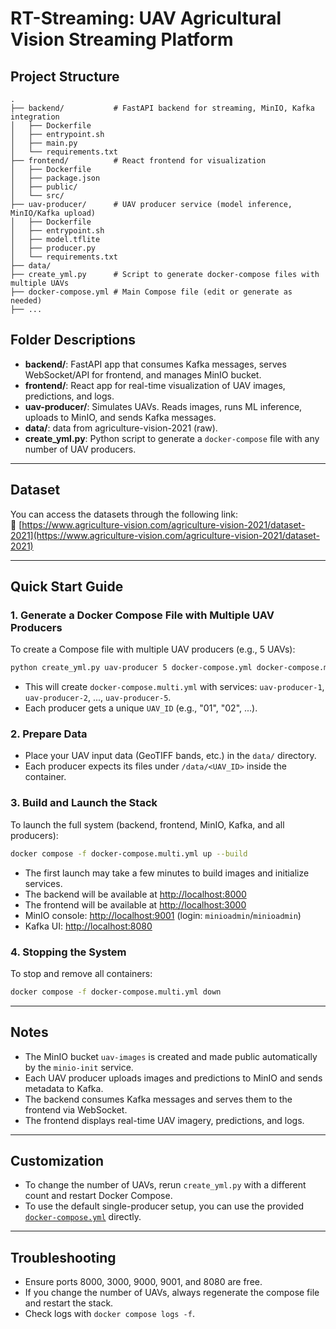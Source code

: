 # RT-Streaming: UAV Agricultural Vision Streaming Platform

## Project Structure

```
.
├── backend/           # FastAPI backend for streaming, MinIO, Kafka integration
│   ├── Dockerfile
│   ├── entrypoint.sh
│   ├── main.py
│   └── requirements.txt
├── frontend/          # React frontend for visualization
│   ├── Dockerfile
│   ├── package.json
│   ├── public/
│   └── src/
├── uav-producer/      # UAV producer service (model inference, MinIO/Kafka upload)
│   ├── Dockerfile
│   ├── entrypoint.sh
│   ├── model.tflite
│   ├── producer.py
│   └── requirements.txt
├── data/
├── create_yml.py      # Script to generate docker-compose files with multiple UAVs
├── docker-compose.yml # Main Compose file (edit or generate as needed)
├── ...
```

## Folder Descriptions

- **backend/**: FastAPI app that consumes Kafka messages, serves WebSocket/API for frontend, and manages MinIO bucket.
- **frontend/**: React app for real-time visualization of UAV images, predictions, and logs.
- **uav-producer/**: Simulates UAVs. Reads images, runs ML inference, uploads to MinIO, and sends Kafka messages.
- **data/**: data from agriculture-vision-2021 (raw).
- **create_yml.py**: Python script to generate a `docker-compose` file with any number of UAV producers.

---

## Dataset

You can access the datasets through the following link:  
🔗 [https://www.agriculture-vision.com/agriculture-vision-2021/dataset-2021](https://www.agriculture-vision.com/agriculture-vision-2021/dataset-2021)

---

## Quick Start Guide

### 1. Generate a Docker Compose File with Multiple UAV Producers

To create a Compose file with multiple UAV producers (e.g., 5 UAVs):

```sh
python create_yml.py uav-producer 5 docker-compose.yml docker-compose.multi.yml
```

- This will create `docker-compose.multi.yml` with services: `uav-producer-1`, `uav-producer-2`, ..., `uav-producer-5`.
- Each producer gets a unique `UAV_ID` (e.g., "01", "02", ...).

### 2. Prepare Data

- Place your UAV input data (GeoTIFF bands, etc.) in the `data/` directory.
- Each producer expects its files under `/data/<UAV_ID>` inside the container.

### 3. Build and Launch the Stack

To launch the full system (backend, frontend, MinIO, Kafka, and all producers):

```sh
docker compose -f docker-compose.multi.yml up --build
```

- The first launch may take a few minutes to build images and initialize services.
- The backend will be available at [http://localhost:8000](http://localhost:8000)
- The frontend will be available at [http://localhost:3000](http://localhost:3000)
- MinIO console: [http://localhost:9001](http://localhost:9001) (login: `minioadmin`/`minioadmin`)
- Kafka UI: [http://localhost:8080](http://localhost:8080)

### 4. Stopping the System

To stop and remove all containers:

```sh
docker compose -f docker-compose.multi.yml down
```

---

## Notes

- The MinIO bucket `uav-images` is created and made public automatically by the `minio-init` service.
- Each UAV producer uploads images and predictions to MinIO and sends metadata to Kafka.
- The backend consumes Kafka messages and serves them to the frontend via WebSocket.
- The frontend displays real-time UAV imagery, predictions, and logs.

---

## Customization

- To change the number of UAVs, rerun `create_yml.py` with a different count and restart Docker Compose.
- To use the default single-producer setup, you can use the provided [`docker-compose.yml`](docker-compose.yml) directly.

---

## Troubleshooting

- Ensure ports 8000, 3000, 9000, 9001, and 8080 are free.
- If you change the number of UAVs, always regenerate the compose file and restart the stack.
- Check logs with `docker compose logs -f`.
